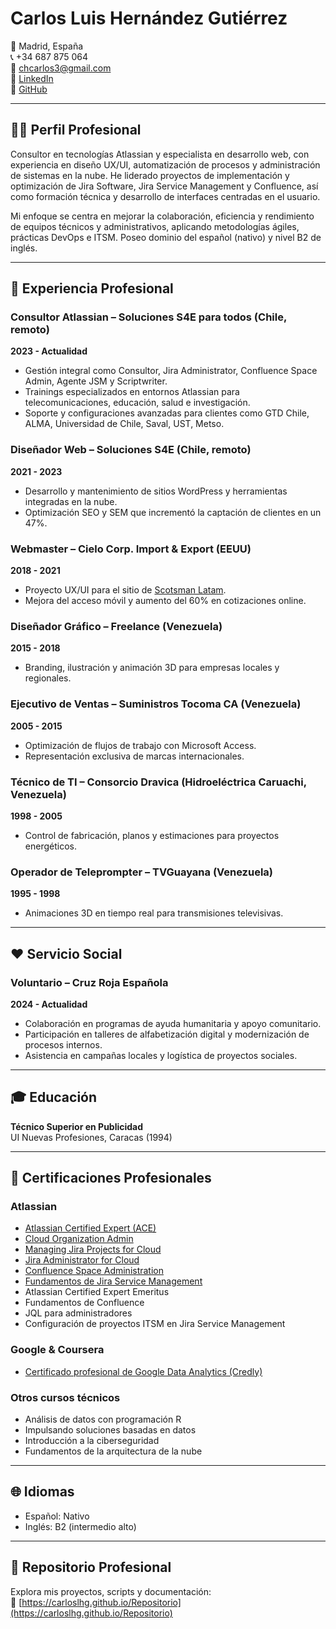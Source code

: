 # Carlos Luis Hernández Gutiérrez

📍 Madrid, España  
📞 +34 687 875 064  
📧 chcarlos3@gmail.com  
🔗 [LinkedIn](https://linkedin.com/in/carloslhg)  
🔗 [GitHub](https://carloslhg.github.io/Repositorio)

---

## 👨‍💻 Perfil Profesional

Consultor en tecnologías Atlassian y especialista en desarrollo web, con experiencia en diseño UX/UI, automatización de procesos y administración de sistemas en la nube. He liderado proyectos de implementación y optimización de Jira Software, Jira Service Management y Confluence, así como formación técnica y desarrollo de interfaces centradas en el usuario. 

Mi enfoque se centra en mejorar la colaboración, eficiencia y rendimiento de equipos técnicos y administrativos, aplicando metodologías ágiles, prácticas DevOps e ITSM. Poseo dominio del español (nativo) y nivel B2 de inglés.

---

## 💼 Experiencia Profesional

### Consultor Atlassian – Soluciones S4E para todos (Chile, remoto)  
**2023 - Actualidad**
- Gestión integral como Consultor, Jira Administrator, Confluence Space Admin, Agente JSM y Scriptwriter.
- Trainings especializados en entornos Atlassian para telecomunicaciones, educación, salud e investigación.
- Soporte y configuraciones avanzadas para clientes como GTD Chile, ALMA, Universidad de Chile, Saval, UST, Metso.

### Diseñador Web – Soluciones S4E (Chile, remoto)  
**2021 - 2023**
- Desarrollo y mantenimiento de sitios WordPress y herramientas integradas en la nube.
- Optimización SEO y SEM que incrementó la captación de clientes en un 47%.

### Webmaster – Cielo Corp. Import & Export (EEUU)  
**2018 - 2021**
- Proyecto UX/UI para el sitio de [Scotsman Latam](https://scotsmanlatam.com).
- Mejora del acceso móvil y aumento del 60% en cotizaciones online.

### Diseñador Gráfico – Freelance (Venezuela)  
**2015 - 2018**
- Branding, ilustración y animación 3D para empresas locales y regionales.

### Ejecutivo de Ventas – Suministros Tocoma CA (Venezuela)  
**2005 - 2015**
- Optimización de flujos de trabajo con Microsoft Access.
- Representación exclusiva de marcas internacionales.

### Técnico de TI – Consorcio Dravica (Hidroeléctrica Caruachi, Venezuela)  
**1998 - 2005**
- Control de fabricación, planos y estimaciones para proyectos energéticos.

### Operador de Teleprompter – TVGuayana (Venezuela)  
**1995 - 1998**
- Animaciones 3D en tiempo real para transmisiones televisivas.

---

## ❤️ Servicio Social

### Voluntario – Cruz Roja Española  
**2024 - Actualidad**  
- Colaboración en programas de ayuda humanitaria y apoyo comunitario.  
- Participación en talleres de alfabetización digital y modernización de procesos internos.  
- Asistencia en campañas locales y logística de proyectos sociales.

---

## 🎓 Educación

**Técnico Superior en Publicidad**  
UI Nuevas Profesiones, Caracas (1994)

---

## 🏅 Certificaciones Profesionales

### Atlassian
- [Atlassian Certified Expert (ACE)](https://cp.certmetrics.com/atlassian/en/public/badge/c?id=AT00235075)
- [Cloud Organization Admin](https://cp.certmetrics.com/atlassian/en/public/badge/r?id=262966&date=2024-1-30)
- [Managing Jira Projects for Cloud](https://cp.certmetrics.com/atlassian/en/public/badge/c?id=557058:708d623c-a4cf-448f-900b-27999a96abda&ccat=52&date=2023-11-13)
- [Jira Administrator for Cloud](https://cp.certmetrics.com/atlassian/en/public/badge/c?id=557058:708d623c-a4cf-448f-900b-27999a96abda&ccat=30&date=2023-12-12)
- [Confluence Space Administration](https://cp.certmetrics.com/atlassian/en/public/badge/c?id=557058:708d623c-a4cf-448f-900b-27999a96abda&ccat=26&date=2024-1-24)
- [Fundamentos de Jira Service Management](https://cp.certmetrics.com/atlassian/en/public/badge/c?id=557058:708d623c-a4cf-448f-900b-27999a96abda&ccat=35&date=2024-1-30)
- Atlassian Certified Expert Emeritus  
- Fundamentos de Confluence  
- JQL para administradores  
- Configuración de proyectos ITSM en Jira Service Management

### Google & Coursera
- [Certificado profesional de Google Data Analytics (Credly)](https://www.credly.com/badges/cbad0341-3222-41a8-ad27-15d5d05f284f/linked_in_profile?trk=public_profile_certification-title)

### Otros cursos técnicos
- Análisis de datos con programación R  
- Impulsando soluciones basadas en datos  
- Introducción a la ciberseguridad  
- Fundamentos de la arquitectura de la nube

---

## 🌐 Idiomas

- Español: Nativo  
- Inglés: B2 (intermedio alto)

---

## 📂 Repositorio Profesional

Explora mis proyectos, scripts y documentación:  
🔗 [https://carloslhg.github.io/Repositorio](https://carloslhg.github.io/Repositorio)
